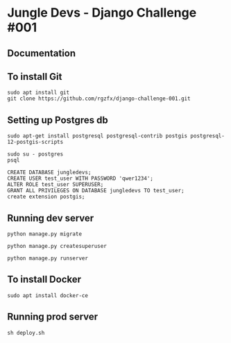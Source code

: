 # Jungle Devs - Django Challenge #001

## Documentation 

## To install Git
``` shell
sudo apt install git
git clone https://github.com/rgzfx/django-challenge-001.git
```

## Setting up Postgres db
```shell
sudo apt-get install postgresql postgresql-contrib postgis postgresql-12-postgis-scripts

sudo su - postgres
psql

CREATE DATABASE jungledevs;
CREATE USER test_user WITH PASSWORD 'qwer1234';
ALTER ROLE test_user SUPERUSER;
GRANT ALL PRIVILEGES ON DATABASE jungledevs TO test_user;
create extension postgis;

```

## Running dev server
```shell
python manage.py migrate

python manage.py createsuperuser

python manage.py runserver
```

## To install Docker

```shell
sudo apt install docker-ce
```

## Running prod server
```shell
sh deploy.sh
```
